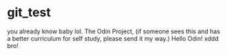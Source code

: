 # git_test
you already know baby lol. The Odin Project, (if someone sees this and has a better curriculum for self study, please send it my way.) 
Hello Odin! xddd bro!
